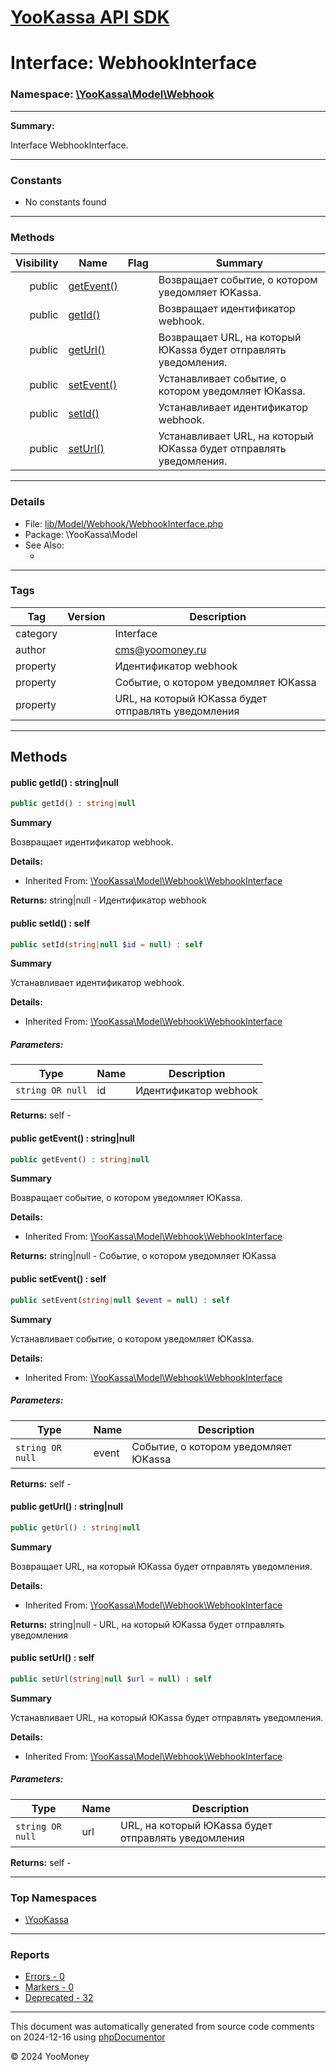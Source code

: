 # [YooKassa API SDK](../home.md)

# Interface: WebhookInterface
### Namespace: [\YooKassa\Model\Webhook](../namespaces/yookassa-model-webhook.md)
---
**Summary:**

Interface WebhookInterface.

---
### Constants
* No constants found

---
### Methods
| Visibility | Name | Flag | Summary |
| ----------:| ---- | ---- | ------- |
| public | [getEvent()](../classes/YooKassa-Model-Webhook-WebhookInterface.md#method_getEvent) |  | Возвращает событие, о котором уведомляет ЮKassa. |
| public | [getId()](../classes/YooKassa-Model-Webhook-WebhookInterface.md#method_getId) |  | Возвращает идентификатор webhook. |
| public | [getUrl()](../classes/YooKassa-Model-Webhook-WebhookInterface.md#method_getUrl) |  | Возвращает URL, на который ЮKassa будет отправлять уведомления. |
| public | [setEvent()](../classes/YooKassa-Model-Webhook-WebhookInterface.md#method_setEvent) |  | Устанавливает событие, о котором уведомляет ЮKassa. |
| public | [setId()](../classes/YooKassa-Model-Webhook-WebhookInterface.md#method_setId) |  | Устанавливает идентификатор webhook. |
| public | [setUrl()](../classes/YooKassa-Model-Webhook-WebhookInterface.md#method_setUrl) |  | Устанавливает URL, на который ЮKassa будет отправлять уведомления. |

---
### Details
* File: [lib/Model/Webhook/WebhookInterface.php](../../lib/Model/Webhook/WebhookInterface.php)
* Package: \YooKassa\Model
* See Also:
  * [](https://yookassa.ru/developers/api)

---
### Tags
| Tag | Version | Description |
| --- | ------- | ----------- |
| category |  | Interface |
| author |  | cms@yoomoney.ru |
| property |  | Идентификатор webhook |
| property |  | Событие, о котором уведомляет ЮKassa |
| property |  | URL, на который ЮKassa будет отправлять уведомления |

---
## Methods
<a name="method_getId" class="anchor"></a>
#### public getId() : string|null

```php
public getId() : string|null
```

**Summary**

Возвращает идентификатор webhook.

**Details:**
* Inherited From: [\YooKassa\Model\Webhook\WebhookInterface](../classes/YooKassa-Model-Webhook-WebhookInterface.md)

**Returns:** string|null - Идентификатор webhook


<a name="method_setId" class="anchor"></a>
#### public setId() : self

```php
public setId(string|null $id = null) : self
```

**Summary**

Устанавливает идентификатор webhook.

**Details:**
* Inherited From: [\YooKassa\Model\Webhook\WebhookInterface](../classes/YooKassa-Model-Webhook-WebhookInterface.md)

##### Parameters:
| Type | Name | Description |
| ---- | ---- | ----------- |
| <code lang="php">string OR null</code> | id  | Идентификатор webhook |

**Returns:** self - 


<a name="method_getEvent" class="anchor"></a>
#### public getEvent() : string|null

```php
public getEvent() : string|null
```

**Summary**

Возвращает событие, о котором уведомляет ЮKassa.

**Details:**
* Inherited From: [\YooKassa\Model\Webhook\WebhookInterface](../classes/YooKassa-Model-Webhook-WebhookInterface.md)

**Returns:** string|null - Событие, о котором уведомляет ЮKassa


<a name="method_setEvent" class="anchor"></a>
#### public setEvent() : self

```php
public setEvent(string|null $event = null) : self
```

**Summary**

Устанавливает событие, о котором уведомляет ЮKassa.

**Details:**
* Inherited From: [\YooKassa\Model\Webhook\WebhookInterface](../classes/YooKassa-Model-Webhook-WebhookInterface.md)

##### Parameters:
| Type | Name | Description |
| ---- | ---- | ----------- |
| <code lang="php">string OR null</code> | event  | Событие, о котором уведомляет ЮKassa |

**Returns:** self - 


<a name="method_getUrl" class="anchor"></a>
#### public getUrl() : string|null

```php
public getUrl() : string|null
```

**Summary**

Возвращает URL, на который ЮKassa будет отправлять уведомления.

**Details:**
* Inherited From: [\YooKassa\Model\Webhook\WebhookInterface](../classes/YooKassa-Model-Webhook-WebhookInterface.md)

**Returns:** string|null - URL, на который ЮKassa будет отправлять уведомления


<a name="method_setUrl" class="anchor"></a>
#### public setUrl() : self

```php
public setUrl(string|null $url = null) : self
```

**Summary**

Устанавливает URL, на который ЮKassa будет отправлять уведомления.

**Details:**
* Inherited From: [\YooKassa\Model\Webhook\WebhookInterface](../classes/YooKassa-Model-Webhook-WebhookInterface.md)

##### Parameters:
| Type | Name | Description |
| ---- | ---- | ----------- |
| <code lang="php">string OR null</code> | url  | URL, на который ЮKassa будет отправлять уведомления |

**Returns:** self - 




---

### Top Namespaces

* [\YooKassa](../namespaces/yookassa.md)

---

### Reports
* [Errors - 0](../reports/errors.md)
* [Markers - 0](../reports/markers.md)
* [Deprecated - 32](../reports/deprecated.md)

---

This document was automatically generated from source code comments on 2024-12-16 using [phpDocumentor](http://www.phpdoc.org/)

&copy; 2024 YooMoney